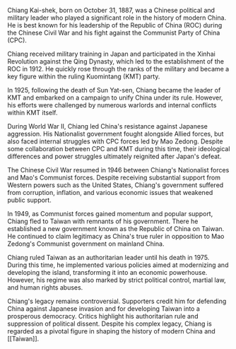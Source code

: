 
Chiang Kai-shek, born on October 31, 1887, was a Chinese political and military leader who played a significant role in the history of modern China. He is best known for his leadership of the Republic of China (ROC) during the Chinese Civil War and his fight against the Communist Party of China (CPC).

Chiang received military training in Japan and participated in the Xinhai Revolution against the Qing Dynasty, which led to the establishment of the ROC in 1912. He quickly rose through the ranks of the military and became a key figure within the ruling Kuomintang (KMT) party.

In 1925, following the death of Sun Yat-sen, Chiang became the leader of KMT and embarked on a campaign to unify China under its rule. However, his efforts were challenged by numerous warlords and internal conflicts within KMT itself.

During World War II, Chiang led China's resistance against Japanese aggression. His Nationalist government fought alongside Allied forces, but also faced internal struggles with CPC forces led by Mao Zedong. Despite some collaboration between CPC and KMT during this time, their ideological differences and power struggles ultimately reignited after Japan's defeat.

The Chinese Civil War resumed in 1946 between Chiang's Nationalist forces and Mao's Communist forces. Despite receiving substantial support from Western powers such as the United States, Chiang's government suffered from corruption, inflation, and various economic issues that weakened public support.

In 1949, as Communist forces gained momentum and popular support, Chiang fled to Taiwan with remnants of his government. There he established a new government known as the Republic of China on Taiwan. He continued to claim legitimacy as China's true ruler in opposition to Mao Zedong's Communist government on mainland China.

Chiang ruled Taiwan as an authoritarian leader until his death in 1975. During this time, he implemented various policies aimed at modernizing and developing the island, transforming it into an economic powerhouse. However, his regime was also marked by strict political control, martial law, and human rights abuses.

Chiang's legacy remains controversial. Supporters credit him for defending China against Japanese invasion and for developing Taiwan into a prosperous democracy. Critics highlight his authoritarian rule and suppression of political dissent. Despite his complex legacy, Chiang is regarded as a pivotal figure in shaping the history of modern China and [[Taiwan]].